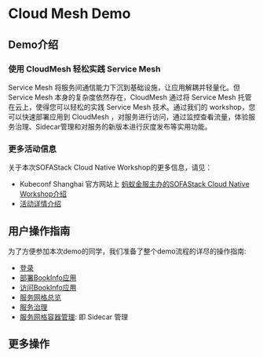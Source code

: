 # Cloud Mesh Demo

## Demo介绍

### **使用 CloudMesh 轻松实践 Service Mesh**

Service Mesh 将服务间通信能力下沉到基础设施，让应用解耦并轻量化。但 Service Mesh 本身的复杂度依然存在，CloudMesh 通过将 Service Mesh 托管在云上，使得您可以轻松的实践 Service Mesh 技术。通过我们的 workshop，您可以快速部署应用到 CloudMesh ，对服务进行访问，通过监控查看流量，体验服务治理、Sidecar管理和对服务的新版本进行灰度发布等实用功能。

### 更多活动信息

关于本次SOFAStack Cloud Native Workshop的更多信息，请见：

- Kubeconf Shanghai 官方网站上 [蚂蚁金服主办的SOFAStack Cloud Native Workshop介绍](https://kccncosschn19chi.sched.com/event/OxK7/long-kuang-yan-shu-zha-sofastack-cloud-native-workshop-sha-yi-gui-zha-shen?iframe=no&w=100%&sidebar=yes&bg=no)
- [活动详情介绍](https://www.sofastack.tech/activities/sofastack-cloud-native-workshop)

## 用户操作指南

为了方便参加本次demo的同学，我们准备了整个demo流程的详尽的操作指南:

- [登录](login.md)
- [部署BookInfo应用](bookinfo.md)
- [访问BookInfo应用](access.md)
- [服务网格总览](overview.md)
- [服务治理](governance.md)
- [服务网格容器管理](sidecar.md): 即 Sidecar 管理

## 更多操作
